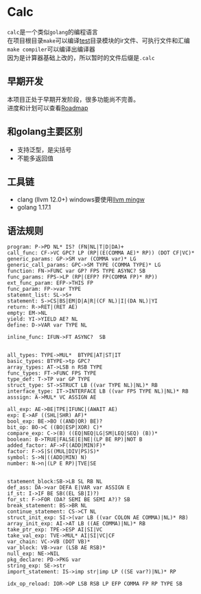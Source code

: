 # Calc
`calc`是一个类似`golang`的编程语言  
在项目根目录`make`可以编译[test](test)目录模块的ir文件、可执行文件和汇编  
`make compiler`可以编译出编译器  
因为是计算器基础上改的，所以暂时的文件后缀是`.calc`  

## 早期开发
本项目正处于早期开发阶段，很多功能尚不完善。  
进度和计划可以查看[Roadmap](docs/roadmap.md)

## 和golang主要区别
- 支持泛型，是尖括号
- 不能多返回值

## 工具链
- clang (llvm 12.0+) windows要使用[llvm mingw](https://github.com/mstorsjo/llvm-mingw/releases)
- golang 1.17.1
## 语法规则
```
program: P->PD NL* IS? (FN|NL|T|D|DA)+
call_func: CF->VC GPC? LP (RP|(E(COMMA AE)* RP)) (DOT CF|VC)*
generic_params: GP->SM var (COMMA var)* LG
generic_call_params: GPC->SM TYPE (COMMA TYPE)* LG
function: FN->FUNC var GP? FPS TYPE ASYNC? SB
func_params: FPS->LP (RP|(EFP? FP(COMMA FP)* RP))
ext_func_param: EFP->THIS FP
func_param: FP->var TYPE
statemnt_list: SL->S+
statement: S->CS|BS|EM|D|A|R|(CF NL)|I|(DA NL)|YI
return: R->RET|(RET AE)
empty: EM->NL
yield: YI->YIELD AE? NL
define: D->VAR var TYPE NL

inline_func: IFUN->FT ASYNC?  SB


all_types: TYPE->MUL*  BTYPE|AT|ST|IT
basic_types: BTYPE->tp GPC?
array_types: AT->LSB n RSB TYPE
func_types: FT->FUNC FPS TYPE
type_def: T->TP var GP TYPE
struct_type: ST->STRUCT LB ((var TYPE NL)|NL)* RB
interface_type: IT->INTERFACE LB ((var FPS TYPE NL)|NL)* RB
asssign: A->MUL* VC ASSIGN AE

all_exp: AE->BE|TPE|IFUNC|(AWAIT AE) 
exp: E->AF ((SHL|SHR) AF)*
bool_exp: BE->BO ((AND|OR) BE)?
bit_op: BO->C ((BO|ESP|XOR) C)*
compare_exp: C->(B) ((EQ|NEQ|LG|SM|LEQ|SEQ) (B))*
boolean: B->TRUE|FALSE|E|NE|(LP BE RP)|NOT B
added_factor: AF->F((ADD|MIN)F)*
factor: F->S|S((MUL|DIV|PS)S)*
symbol: S->N|((ADD|MIN) N)
number: N->n|(LP E RP)|TVE|SE


statement_block:SB->LB SL RB NL
def_ass: DA->var DEFA E|VAR var ASSIGN E
if_st: I->IF BE SB((EL SB|I)?)
for_st: F->FOR (DA? SEMI BE SEMI A?)? SB
break_statement: BS->BR NL
continue_statement: CS->CT NL
struct_init_exp: SI->(var LB ((var COLON AE COMMA)|NL)* RB)
array_init_exp: AI->AT LB ((AE COMMA)|NL)* RB
take_ptr_exp: TPE->ESP AI|SI|VC
take_val_exp: TVE->MUL* AI|SI|VC|CF
var_chain: VC->VB (DOT VB)*
var_block: VB->var (LSB AE RSB)*
null_exp: NE->NIL
pkg_declare: PD->PKG var
string_exp: SE->str
import_statement: IS->imp str|imp LP ((SE var?)|NL)* RP

idx_op_reload: IOR->OP LSB RSB LP EFP COMMA FP RP TYPE SB
```
